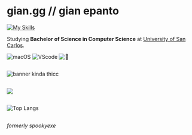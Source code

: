 # gian.gg // gian epanto
[![My Skills](https://skillicons.dev/icons?i=html,css,js,react,tailwind,nodejs,php,mongo,mysql,python,c,arduino,figma,vercel,netlify)](https://skillicons.dev)



Studying __Bachelor of Science in Computer Science__ at [University of San Carlos](https://usc.edu.ph/).

![macOS](https://img.shields.io/badge/MacOS--white?style=for-the-badge) ![VScode](https://img.shields.io/badge/VS_Code-VS-blue?style=for-the-badge) ![🦉](https://img.shields.io/badge/currently_working_on-commission-violet?style=for-the-badge)

##
![banner kinda thicc](https://github.com/user-attachments/assets/f3c2010b-9231-40dd-9d4e-40a8b7817e6e)
##

![](https://discord.c99.nl/widget/theme-4/695491063946674236.png)
##
![Top Langs](https://github-readme-stats.vercel.app/api/top-langs/?username=gian-gg&layout=compact)

##
_formerly spookyexe_
